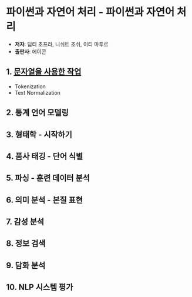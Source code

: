 # 파이썬과 자연어 처리 - 파이썬과 자연어 처리
* **저자**: 딥티 초프라, 니쉬트 조쉬, 이티 마투르
* **출판사**: 에이콘

## 1. [문자열을 사용한 작업]
  * Tokenization
  * Text Normalization

[문자열을 사용한 작업]: https://github.com/kim-ji-youn/Study-with-NLP-books/tree/main/1.%20Mastering%20Natural%20Language%20Processing%20with%20Python/1.%20NLPwithString

## 2. 통계 언어 모델링

## 3. 형태학 - 시작하기

## 4. 품사 태깅 - 단어 식별

## 5. 파싱 - 훈련 데이터 분석

## 6. 의미 분석 - 본질 표현

## 7. 감성 분석

## 8. 정보 검색

## 9. 담화 분석

## 10. NLP 시스템 평가
